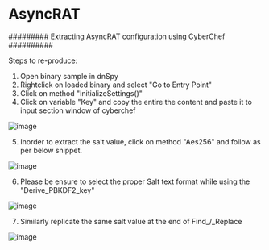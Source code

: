 # AsyncRAT
######### Extracting AsyncRAT configuration using CyberChef  ##########

Steps to re-produce:
1. Open binary sample in dnSpy
2. Rightclick on loaded binary and select "Go to Entry Point"
3. Click on method "InitializeSettings()"
4. Click on variable "Key" and copy the entire the content and paste it to input section window of cyberchef

![image](https://user-images.githubusercontent.com/71969773/166680918-317b2016-0272-47d4-9ba5-249245c53160.png)

5. Inorder to extract the salt value, click on method "Aes256" and follow as per below snippet.

![image](https://user-images.githubusercontent.com/71969773/166681923-4344e2a0-5e25-4f57-aaeb-f16273d2f72e.png)


6. Please be ensure to select the proper  Salt text format while using the "Derive_PBKDF2_key"

![image](https://user-images.githubusercontent.com/71969773/166691893-10098296-808e-4ca2-8645-5df874be4600.png)

7. Similarly replicate  the same salt value at the end of Find_/_Replace

![image](https://user-images.githubusercontent.com/71969773/166692272-288c032a-f388-426e-9aab-4813cfa57791.png)
